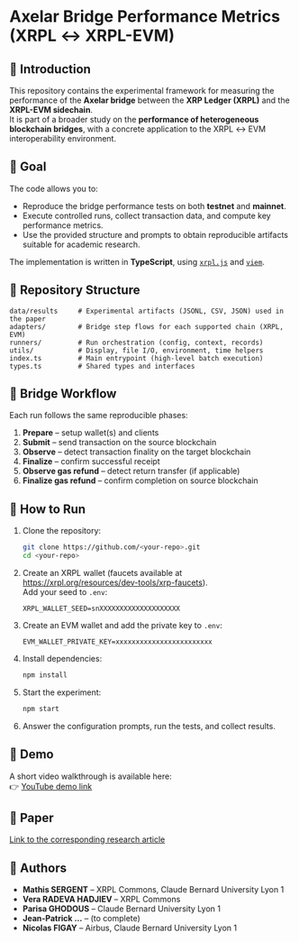 # Axelar Bridge Performance Metrics (XRPL ↔ XRPL-EVM)

## 📖 Introduction
This repository contains the experimental framework for measuring the performance of the **Axelar bridge** between the **XRP Ledger (XRPL)** and the **XRPL-EVM sidechain**.  
It is part of a broader study on the **performance of heterogeneous blockchain bridges**, with a concrete application to the XRPL ↔ EVM interoperability environment.

## 🎯 Goal
The code allows you to:
- Reproduce the bridge performance tests on both **testnet** and **mainnet**.  
- Execute controlled runs, collect transaction data, and compute key performance metrics.  
- Use the provided structure and prompts to obtain reproducible artifacts suitable for academic research.  

The implementation is written in **TypeScript**, using [`xrpl.js`](https://github.com/XRPLF/xrpl.js) and [`viem`](https://viem.sh/).

## 📂 Repository Structure
```
data/results     # Experimental artifacts (JSONL, CSV, JSON) used in the paper
adapters/        # Bridge step flows for each supported chain (XRPL, EVM)
runners/         # Run orchestration (config, context, records)
utils/           # Display, file I/O, environment, time helpers
index.ts         # Main entrypoint (high-level batch execution)
types.ts         # Shared types and interfaces
```

## 🔄 Bridge Workflow
Each run follows the same reproducible phases:

1. **Prepare** – setup wallet(s) and clients  
2. **Submit** – send transaction on the source blockchain  
3. **Observe** – detect transaction finality on the target blockchain  
4. **Finalize** – confirm successful receipt  
5. **Observe gas refund** – detect return transfer (if applicable)  
6. **Finalize gas refund** – confirm completion on source blockchain  

## 🚀 How to Run
1. Clone the repository:
   ```bash
   git clone https://github.com/<your-repo>.git
   cd <your-repo>
   ```
2. Create an XRPL wallet (faucets available at https://xrpl.org/resources/dev-tools/xrp-faucets).  
   Add your seed to `.env`:
   ```env
   XRPL_WALLET_SEED=snXXXXXXXXXXXXXXXXXXXX
   ```
3. Create an EVM wallet and add the private key to `.env`:
   ```env
   EVM_WALLET_PRIVATE_KEY=xxxxxxxxxxxxxxxxxxxxxxxx
   ```
4. Install dependencies:
   ```bash
   npm install
   ```
5. Start the experiment:
   ```bash
   npm start
   ```
6. Answer the configuration prompts, run the tests, and collect results.

## 🎥 Demo
A short video walkthrough is available here:  
👉 [YouTube demo link]()

## 📑 Paper
[Link to the corresponding research article]()

## 👥 Authors
- **Mathis SERGENT** – XRPL Commons, Claude Bernard University Lyon 1  
- **Vera RADEVA HADJIEV** – XRPL Commons  
- **Parisa GHODOUS** – Claude Bernard University Lyon 1  
- **Jean-Patrick …** – (to complete)  
- **Nicolas FIGAY** – Airbus, Claude Bernard University Lyon 1  
